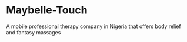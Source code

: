 # Maybelle-Touch
A mobile professional therapy company in Nigeria that offers body relief and fantasy massages
